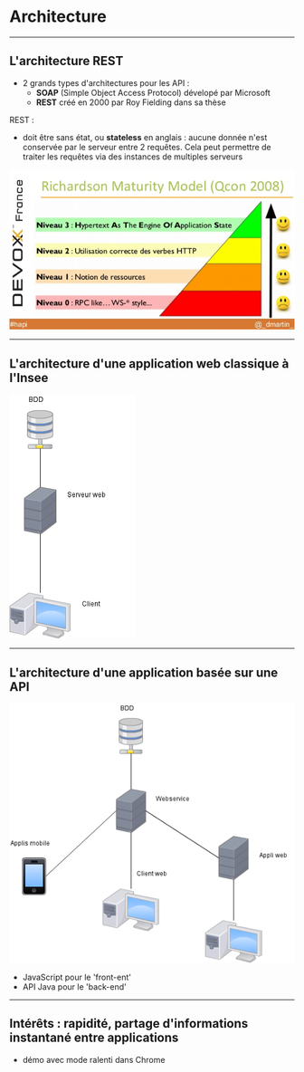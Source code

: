 # Architecture

----

## L'architecture REST

- 2 grands types d'architectures pour les API :
    - **SOAP** (Simple Object Access Protocol) dévelopé par Microsoft 
    - **REST** créé en 2000 par Roy Fielding dans sa thèse

REST :
- doit être sans état, ou **stateless** en anglais : aucune donnée n'est conservée par le serveur entre 2 requêtes. Cela peut permettre de traiter les requêtes via des instances de multiples serveurs

![Le modèle de maturité de Richardson](diapos/images/modele-maturite-richardson.jpg "Le modèle de maturité de Richardson")

----

## L'architecture d'une application web classique à l'Insee

![Architecture legacy](diapos/images/archi-legacy.png "Architecture legacy")

----

## L'architecture d'une application basée sur une API

![Architecture API](diapos/images/archi-api.png "Architecture API")

- JavaScript pour le 'front-ent'
- API Java pour le 'back-end' 

----

## Intérêts : rapidité, partage d'informations instantané entre applications

- démo avec mode ralenti dans Chrome
